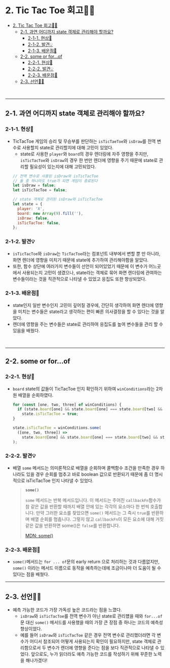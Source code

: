 # 2. Tic Tac Toe 회고🤔💭

- [2. Tic Tac Toe 회고🤔💭](#2-tic-tac-toe-회고)
  - [2-1. 과연 어디까지 state 객체로 관리해야 할까요?](#2-1-과연-어디까지-state-객체로-관리해야-할까요)
    - [2-1-1. 현상🧱](#2-1-1-현상)
    - [2-1-2. 발견💡](#2-1-2-발견)
    - [2-1-3. 배운점📝](#2-1-3-배운점)
  - [2-2. some or for...of](#2-2-some-or-forof)
    - [2-2-1. 현상🧱](#2-2-1-현상)
    - [2-2-2. 발견💡](#2-2-2-발견)
    - [2-2-3. 배운점📝](#2-2-3-배운점)
  - [2-3. 선언🧎🏻](#2-3-선언)

<br>

---

## 2-1. 과연 어디까지 state 객체로 관리해야 할까요?

### 2-1-1. 현상🧱

- TicTacToe 게임의 승리 및 무승부를 판단하는 `isTicTaeToe`와 `isDraw`를 전역 변수로 사용할지 state로 관리할지에 대해 고민이 있었다.
  - state로 사용한 `player`와 `board`의 경우 렌더링에 자주 영향을 주지만, `isTicTacToe`와 `isDraw`의 경우 한 번만 렌더에 영향을 주기 때문에 state로 관리할 필요성이 있는지에 대해 고민되었다.
  ```javascript
  // 전역 변수로 사용된 isDraw와 isTicTacToe
  // 둘 중 하나라도 true가 되면 게임이 종료된다
  let isDraw = false;
  let isTicTacToe = false;
  ```
  ```javascript
  // state 객체로 관리된 isDraw와 isTicTacToe
  let state = {
    player: 'X',
    board: new Array(9).fill(''),
    isDraw: false,
    isTicTacToe: false,
  };
  ```

### 2-1-2. 발견💡

- `isTicTacToe`와 `isDraw`는 `TicTacToe`라는 컴포넌트 내부에서 변할 뿐 만 아니라, 화면 렌더에 영향을 미치기 때문에 state에 추가하여 관리해야함을 알았다.
- 또한, 함수 상단에 여러가지 변수들이 선언이 되어있었기 때문에 이 변수가 어느곳에서 사용되는지 고민이 생겼으나, state라는 객체로 묶어 화면 렌더링에 관여하는 변수들이라는 것을 직관적으로 나타낼 수 있었고 응집도 또한 향상되었다.

### 2-1-3. 배운점📝

- state인지 일반 변수인지 고민이 깊어질 경우에, 간단히 생각하여 화면 렌더에 영향을 미치는 변수들은 state라고 생각하는 편이 빠른 의사결정을 할 수 있다는 것을 알았다.
- 렌더에 영향을 주는 변수들은 state로 관리하여 응집도를 높여 변수들을 관리 할 수 있음을 배웠다.

<br>

---

## 2-2. some or for...of

### 2-2-1. 현상🧱

- `board` state의 값들이 TicTacToe 인지 확인하기 위하여 `winConditions`라는 2차원 배열을 순회하였다.

  ```javascript
  for (const [one, two, three] of winConditions) {
    if (state.board[one] && state.board[one] === state.board[two] && state.board[two] === state.board[three])
      state.isTicTacToe = true;
  }
  ```

  ```javascript
  state.isTicTacToe = winConditions.some(
    ([one, two, three]) =>
      state.board[one] && state.board[one] === state.board[two] && state.board[two] === state.board[three]
  );
  ```

### 2-2-2. 발견💡

- 배열 `some` 메서드는 의미론적으로 배열을 순회하며 콜백함수 조건을 만족한 경우 하나라도 있을 경우 순회를 멈추고 바로 boolean 값으로 반환되기 때문에 좀 더 명시적으로 isTicTacToe 인지 나타낼 수 있었다.

  > **`some()`**
  >
  > `some` 메서드는 반복 메서드입니다. 이 메서드는 주어진 `callbackFn`함수가 참 같은 값을 반환할 때까지 배열 안에 있는 각각의 요소마다 한 번씩 호출합니다. 만약 그러한 요소를 찾았으면 `some()` 메서드는 그 즉시 `true`를 반환하며 배열 순회를 멈춥니다. 그렇지 않고 `callbackFn`이 모든 요소에 대해 거짓같은 값을 반환하면 some()은 `false`를 반환합니다.
  >
  > [MDN: some()](https://developer.mozilla.org/ko/docs/Web/JavaScript/Reference/Global_Objects/Array/some)

### 2-2-3. 배운점📝

- `some()`메서드는 `for ... of`문의 early return 으로 처리하는 것과 다름없지만, `some()` 이라는 메서드 이름으로 동작을 예측하는데에 조금이나마 더 도움이 될 수 있다는 점을 배웠다.

---

## 2-3. 선언🧎🏻

- 예측 가능한 코드가 가장 가독성 높은 코드라는 점을 느꼈다.
  - `isDraw`와 `isTicTacToe`를 전역 변수가 아닌 state로 관리헀을 때와 `for...of`문 대신 `some()` 메서드를 사용했을 때의 가장 큰 장점 중 하나는 코드의 예측성 향상이었다.
  - 예를 들어 `isDraw`와 `isTicTacToe` 같은 경우 전역 변수로 관리했더라면 각 변수가 어디서 참조되어 어떻게 사용되는지 확인이 필요하지만, state 객체로 관리함으로서 두 변수가 렌더에 영향을 준다는 점을 보다 직관적으로 나타낼 수 있었다. 앞으로도, 누가 읽더라도 예측 가능한 코드를 작성하기 위해 꾸준한 노력을 해나가겠다!
